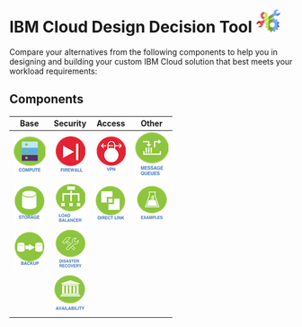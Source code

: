 # IBM Cloud Design Decision Tool ![Tool Icon](/images/tool_icon.png)

Compare your alternatives from the following components to help you in designing and building your custom IBM Cloud solution that best meets your workload requirements:

## Components

| Base | Security | Access | Other |
| :---: | :---: | :---: | :---: |
| [![Compute](/images/compute_icon.png)](/components/compute.md)  | [![Firewall](/images/firewall_icon.png)](/components/firewall.md) | [![VPN](/images/vpn_icon.png)](i/components/vpn.md) | [![Message Queues](/images/message_queues_icon.png)](/components/message_queues.md) |
| [![Storage](/images/storage_icon.png)](/components/storage.md) | [![Load Balancer](/images/load_balancer_icon.png)](/components/load_balancer.md) | [![Direct Link](/images/direct_link_icon.png)](/components/direct_link.md) | [![Examples](/images/examples_icon.png)](/components/examples.md) |
| [![Backup](/images/backup_icon.png)](/components/backup.md) | [![Disaster Recovery](/images/disaster_recovery_icon.png)](/components/disaster_recovery.md) |                                              |
|                                        | [![Availability](/images/availability_icon.png)](/components/availability.md) |
<!--
| [![Backup](/images/backup_icon.png)](backup.md) | [![Disaster Recovery](/images/disaster_recovery_icon.png)](disaster_recovery.md) | [![BYOIP](/images/byoip_icon.png)](byoip.md) |
| [![CDN](/images/cdn_icon.png)](cdn.md) | [![Availability](/images/availability_icon.png)](availability.md) |
-->
